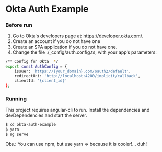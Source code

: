 # Okta Auth Example

### Before run
1. Go to Okta's developers page at: https://developer.okta.com/.
2. Create an account if you do not have one
3. Create an SPA application if you do not have one. 
3. Change the file ./_config/auth.config.ts, with your app's parameters:
```sh
/** Config for Okta  */
export const AuthConfig = {
    issuer: 'https://{your_domain}.com/oauth2/default',
    redirectUri: 'http://localhost:4200/implicit/callback',
    clientId: '{client_id}'
};
```

### Running

This project requires angular-cli to run.
Install the dependencies and devDependencies and start the server.

```sh
$ cd okta-auth-example
$ yarn
$ ng serve
```
Obs.: You can use npm, but use yarn => because it is cooler!... duh!
